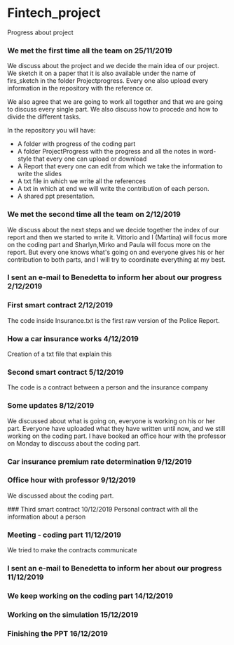 # Fintech_project
Progress about project

### We met the first time all the team on 25/11/2019
We discuss about the project and we decide the main idea of our project.
We sketch it on a paper that it is also available under the name of firs_sketch
in the folder Projectprogress. Every one also upload every information in the repository 
with the reference or.

We also agree that we are going to work all together and that we are going to discuss every single part.
We also discuss how to procede and how to divide the different tasks.

In the repository you will have:
- A folder with progress of the coding part
- A folder ProjectProgress with the progress and all the notes in word-style that every one can upload or download 
- A Report that every one can edit from which we take the information to write the slides
- A txt file in which we write all the references
- A txt in which at end we will write the contribution of each person.
- A shared ppt presentation.


### We met the second time all the team on 2/12/2019
We discuss about the next steps and we decide together the index of our report and then we started to write it.
Vittorio and I (Martina) will focus more on the coding part and Sharlyn,Mirko and Paula will focus more on the report. But every one knows what's going on and everyone gives his or her contribution to both parts, and I will try to coordinate everything at my best. 

### I sent an e-mail to Benedetta to inform her about our progress 2/12/2019

### First smart contract 2/12/2019 
The code inside Insurance.txt is the first raw version of the Police Report. 

### How a car insurance works 4/12/2019
Creation of a txt file that explain this

### Second smart contract 5/12/2019 
The code is a contract between a person and the insurance company

### Some updates 8/12/2019
We discussed about what is going on, everyone is working on his or her part. Everyone have uploaded what they have written until now, and we still working on the coding part. I have booked an office hour with the professor on Monday to disccuss about the coding part. 

### Car insurance premium rate determination 9/12/2019

### Office hour with professor 9/12/2019
We discussed about the coding part.

### Third smart contract 10/12/2019
Personal contract with all the information about a person

### Meeting - coding part 11/12/2019
We tried to make the contracts communicate

### I sent an e-mail to Benedetta to inform her about our progress 11/12/2019

### We keep working on the coding part 14/12/2019

### Working on the simulation 15/12/2019

### Finishing the PPT 16/12/2019 




